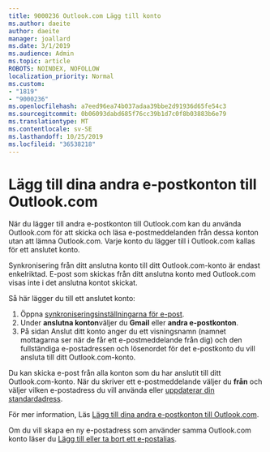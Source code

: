 ```yaml
---
title: 9000236 Outlook.com Lägg till konto
ms.author: daeite
author: daeite
manager: joallard
ms.date: 3/1/2019
ms.audience: Admin
ms.topic: article
ROBOTS: NOINDEX, NOFOLLOW
localization_priority: Normal
ms.custom:
- "1819"
- "9000236"
ms.openlocfilehash: a7eed96ea74b037adaa39bbe2d91936d65fe54c3
ms.sourcegitcommit: 0b06093dabd685f76cc39b1d7c0f8b03883b6e79
ms.translationtype: MT
ms.contentlocale: sv-SE
ms.lasthandoff: 10/25/2019
ms.locfileid: "36538218"
---
```

# <a name="add-your-other-email-accounts-to-outlookcom"></a>Lägg till dina andra e-postkonton till Outlook.com

När du lägger till andra e-postkonton till Outlook.com kan du använda Outlook.com för att skicka och läsa e-postmeddelanden från dessa konton utan att lämna Outlook.com. Varje konto du lägger till i Outlook.com kallas för ett anslutet konto.

Synkronisering från ditt anslutna konto till ditt Outlook.com-konto är endast enkelriktad. E-post som skickas från ditt anslutna konto med Outlook.com visas inte i det anslutna kontot skickat.

Så här lägger du till ett anslutet konto:

1. Öppna [synkroniseringsinställningarna för e-post](https://go.microsoft.com/fwlink/?linkid=875264).
2. Under **anslutna konton**väljer du **Gmail** eller **andra e-postkonton**.
3. På sidan Anslut ditt konto anger du ett visningsnamn (namnet mottagarna ser när de får ett e-postmeddelande från dig) och den fullständiga e-postadressen och lösenordet för det e-postkonto du vill ansluta till ditt Outlook.com-konto.

Du kan skicka e-post från alla konton som du har anslutit till ditt Outlook.com-konto. När du skriver ett e-postmeddelande väljer du **från** och väljer vilken e-postadress du vill använda eller [uppdaterar din standardadress](https://go.microsoft.com/fwlink/?linkid=875264).

För mer information, Läs [Lägg till dina andra e-postkonton till Outlook.com](https://support.office.com/article/c5224df4-5885-4e79-91ba-523aa743f0ba?wt.mc_id=Office_Outlook_com_Alchemy).

Om du vill skapa en ny e-postadress som använder samma Outlook.com konto läser du [Lägg till eller ta bort ett e-postalias](https://support.office.com/article/459b1989-356d-40fa-a689-8f285b13f1f2?wt.mc_id=Office_Outlook_com_Alchemy).